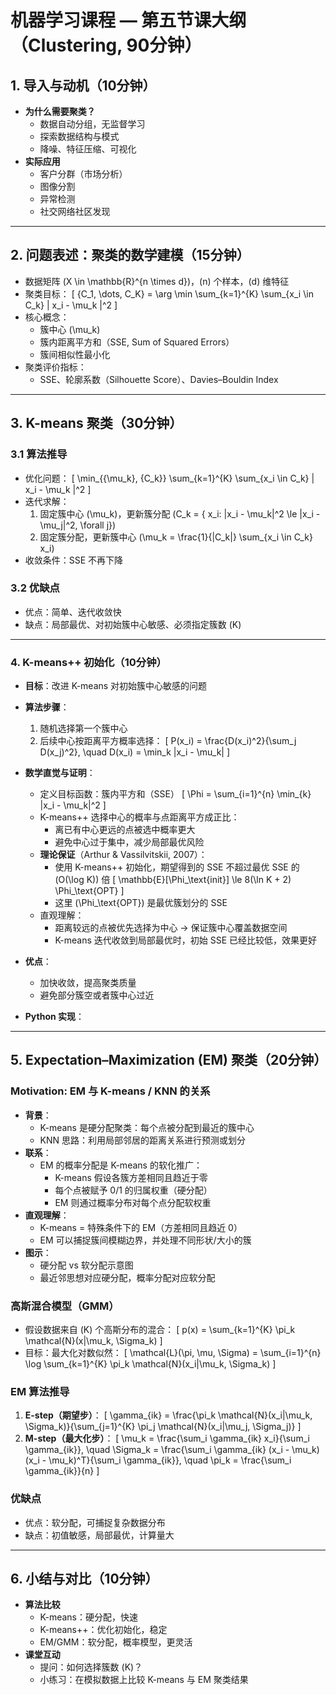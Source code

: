 # 机器学习课程 — 第五节课大纲（Clustering, 90分钟）

## 1. 导入与动机（10分钟）
- **为什么需要聚类？**
  - 数据自动分组，无监督学习
  - 探索数据结构与模式
  - 降噪、特征压缩、可视化
- **实际应用**
  - 客户分群（市场分析）
  - 图像分割
  - 异常检测
  - 社交网络社区发现

---

## 2. 问题表述：聚类的数学建模（15分钟）
- 数据矩阵 \(X \in \mathbb{R}^{n \times d}\)，\(n\) 个样本，\(d\) 维特征
- 聚类目标：
\[
\{C_1, \dots, C_K\} = \arg \min \sum_{k=1}^{K} \sum_{x_i \in C_k} \| x_i - \mu_k \|^2
\]
- 核心概念：
  - 簇中心 \(\mu_k\)
  - 簇内距离平方和（SSE, Sum of Squared Errors）
  - 簇间相似性最小化
- 聚类评价指标：
  - SSE、轮廓系数（Silhouette Score）、Davies–Bouldin Index

---

## 3. K-means 聚类（30分钟）
### 3.1 算法推导
- 优化问题：
\[
\min_{\{\mu_k\}, \{C_k\}} \sum_{k=1}^{K} \sum_{x_i \in C_k} \| x_i - \mu_k \|^2
\]
- 迭代求解：
  1. 固定簇中心 \(\mu_k\)，更新簇分配 \(C_k = \{ x_i: \|x_i - \mu_k\|^2 \le \|x_i - \mu_j\|^2, \forall j\}\)
  2. 固定簇分配，更新簇中心 \(\mu_k = \frac{1}{|C_k|} \sum_{x_i \in C_k} x_i\)
- 收敛条件：SSE 不再下降

### 3.2 优缺点
- 优点：简单、迭代收敛快
- 缺点：局部最优、对初始簇中心敏感、必须指定簇数 \(K\)

---

### 4. K-means++ 初始化（10分钟）

- **目标**：改进 K-means 对初始簇中心敏感的问题

- **算法步骤**：
  1. 随机选择第一个簇中心
  2. 后续中心按距离平方概率选择：
\[
P(x_i) = \frac{D(x_i)^2}{\sum_j D(x_j)^2}, \quad D(x_i) = \min_k \|x_i - \mu_k\|
\]

- **数学直觉与证明**：
  - 定义目标函数：簇内平方和（SSE）
  \[
  \Phi = \sum_{i=1}^{n} \min_{k} \|x_i - \mu_k\|^2
  \]
  - K-means++ 选择中心的概率与点距离平方成正比：
    - 离已有中心更远的点被选中概率更大
    - 避免中心过于集中，减少局部最优风险
  - **理论保证**（Arthur & Vassilvitskii, 2007）：
    - 使用 K-means++ 初始化，期望得到的 SSE 不超过最优 SSE 的 \(O(\log K)\) 倍
    \[
    \mathbb{E}[\Phi_\text{init}] \le 8(\ln K + 2) \Phi_\text{OPT}
    \]
    - 这里 \(\Phi_\text{OPT}\) 是最优簇划分的 SSE
  - 直观理解：
    - 距离较远的点被优先选择为中心 → 保证簇中心覆盖数据空间
    - K-means 迭代收敛到局部最优时，初始 SSE 已经比较低，效果更好

- **优点**：
  - 加快收敛，提高聚类质量
  - 避免部分簇空或者簇中心过近
- **Python 实现**：

---

## 5. Expectation–Maximization (EM) 聚类（20分钟）

### Motivation: EM 与 K-means / KNN 的关系
- **背景**：
  - K-means 是硬分配聚类：每个点被分配到最近的簇中心  
  - KNN 思路：利用局部邻居的距离关系进行预测或划分
- **联系**：
  - EM 的概率分配是 K-means 的软化推广：
    - K-means 假设各簇方差相同且趋近于零  
    - 每个点被赋予 0/1 的归属权重（硬分配）  
    - EM 则通过概率分布对每个点分配软权重
- **直观理解**：
  - K-means = 特殊条件下的 EM（方差相同且趋近 0）
  - EM 可以捕捉簇间模糊边界，并处理不同形状/大小的簇
- **图示**：
  - 硬分配 vs 软分配示意图
  - 最近邻思想对应硬分配，概率分配对应软分配

### 高斯混合模型（GMM）
- 假设数据来自 \(K\) 个高斯分布的混合：
\[
p(x) = \sum_{k=1}^{K} \pi_k \mathcal{N}(x|\mu_k, \Sigma_k)
\]
- 目标：最大化对数似然：
\[
\mathcal{L}(\pi, \mu, \Sigma) = \sum_{i=1}^{n} \log \sum_{k=1}^{K} \pi_k \mathcal{N}(x_i|\mu_k, \Sigma_k)
\]

### EM 算法推导
1. **E-step（期望步）**：
\[
\gamma_{ik} = \frac{\pi_k \mathcal{N}(x_i|\mu_k, \Sigma_k)}{\sum_{j=1}^{K} \pi_j \mathcal{N}(x_i|\mu_j, \Sigma_j)}
\]
2. **M-step（最大化步）**：
\[
\mu_k = \frac{\sum_i \gamma_{ik} x_i}{\sum_i \gamma_{ik}}, \quad
\Sigma_k = \frac{\sum_i \gamma_{ik} (x_i - \mu_k)(x_i - \mu_k)^T}{\sum_i \gamma_{ik}}, \quad
\pi_k = \frac{\sum_i \gamma_{ik}}{n}
\]

### 优缺点
- 优点：软分配，可捕捉复杂数据分布
- 缺点：初值敏感，局部最优，计算量大

---

## 6. 小结与对比（10分钟）
- **算法比较**
  - K-means：硬分配，快速
  - K-means++：优化初始化，稳定
  - EM/GMM：软分配，概率模型，更灵活
- **课堂互动**
  - 提问：如何选择簇数 \(K\)？
  - 小练习：在模拟数据上比较 K-means 与 EM 聚类结果